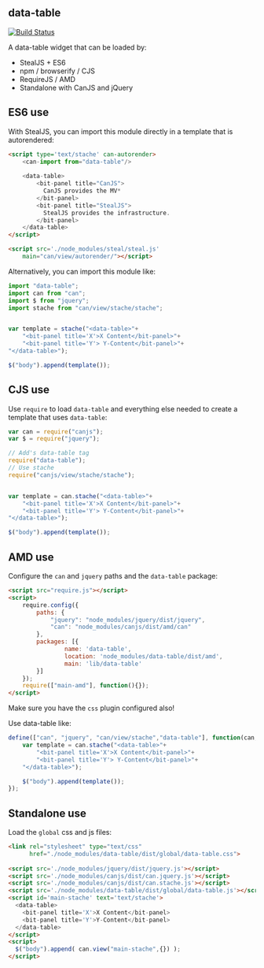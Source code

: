 ## data-table

[![Build Status](https://travis-ci.org/marshallswain/data-table.svg?branch=master)](https://travis-ci.org/marshallswain/data-table)

A data-table widget that can be loaded by:

- StealJS + ES6
- npm / browserify / CJS
- RequireJS / AMD
- Standalone with CanJS and jQuery


## ES6 use

With StealJS, you can import this module directly in a template that is autorendered:

```html
<script type='text/stache' can-autorender>
	<can-import from="data-table"/>
	
	<data-table>
	    <bit-panel title="CanJS">
	      CanJS provides the MV*
	    </bit-panel>
	    <bit-panel title="StealJS">
	      StealJS provides the infrastructure.
	    </bit-panel>
  	</data-table>
</script>

<script src='./node_modules/steal/steal.js'
	main="can/view/autorender/"></script>
```

Alternatively, you can import this module like:

```js
import "data-table";
import can from "can";
import $ from "jquery";
import stache from "can/view/stache/stache";


var template = stache("<data-table>"+
	"<bit-panel title='X'>X Content</bit-panel>"+
	"<bit-panel title='Y'> Y-Content</bit-panel>"+
"</data-table>");

$("body").append(template());

```


## CJS use

Use `require` to load `data-table` and everything else
needed to create a template that uses `data-table`:

```js
var can = require("canjs");
var $ = require("jquery");

// Add's data-table tag
require("data-table");
// Use stache
require("canjs/view/stache/stache");


var template = can.stache("<data-table>"+
	"<bit-panel title='X'>X Content</bit-panel>"+
	"<bit-panel title='Y'> Y-Content</bit-panel>"+
"</data-table>");

$("body").append(template());

```

## AMD use

Configure the `can` and `jquery` paths and the `data-table` package:

```html
<script src="require.js"></script>
<script>
	require.config({
	    paths: {
	        "jquery": "node_modules/jquery/dist/jquery",
	        "can": "node_modules/canjs/dist/amd/can"
	    },
	    packages: [{
		    	name: 'data-table',
		    	location: 'node_modules/data-table/dist/amd',
		    	main: 'lib/data-table'
	    }]
	});
	require(["main-amd"], function(){});
</script>
```

Make sure you have the `css` plugin configured also!

Use data-table like:

```js
define(["can", "jquery", "can/view/stache","data-table"], function(can, $){
	var template = can.stache("<data-table>"+
		"<bit-panel title='X'>X Content</bit-panel>"+
		"<bit-panel title='Y'> Y-Content</bit-panel>"+
	"</data-table>");

	$("body").append(template());
});
```

## Standalone use

Load the `global` css and js files:

```html
<link rel="stylesheet" type="text/css" 
      href="./node_modules/data-table/dist/global/data-table.css">
      
<script src='./node_modules/jquery/dist/jquery.js'></script>
<script src='./node_modules/canjs/dist/can.jquery.js'></script>
<script src='./node_modules/canjs/dist/can.stache.js'></script>
<script src='./node_modules/data-table/dist/global/data-table.js'></script>
<script id='main-stache' text='text/stache'>
  <data-table>
    <bit-panel title='X'>X Content</bit-panel>
    <bit-panel title='Y'>Y-Content</bit-panel>
  </data-table>
</script>
<script>
  $("body").append( can.view("main-stache",{}) );
</script>
```
